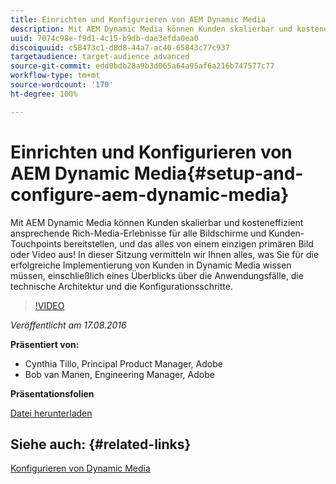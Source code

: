 ```yaml
---
title: Einrichten und Konfigurieren von AEM Dynamic Media
description: Mit AEM Dynamic Media können Kunden skalierbar und kosteneffizient ansprechende Rich-Media-Erlebnisse für alle Bildschirme und Kunden-Touchpoints bereitstellen, und das alles von einem einzigen primären Bild oder Video aus!  In dieser Sitzung vermitteln wir Ihnen alles, was Sie für die erfolgreiche Implementierung von Kunden in Dynamic Media wissen müssen, einschließlich eines Überblicks über die Anwendungsfälle, die technische Architektur und die Konfigurationsschritte.
uuid: 7074c98e-f9d1-4c15-b9db-dae3efda0ea0
discoiquuid: c58473c1-d8d8-44a7-ac40-65843c77c937
targetaudience: target-audience advanced
source-git-commit: edd0bdb28a9b3d065a64a95af6a216b747577c77
workflow-type: tm+mt
source-wordcount: '170'
ht-degree: 100%

---
```


# Einrichten und Konfigurieren von AEM Dynamic Media{#setup-and-configure-aem-dynamic-media}

Mit AEM Dynamic Media können Kunden skalierbar und kosteneffizient ansprechende Rich-Media-Erlebnisse für alle Bildschirme und Kunden-Touchpoints bereitstellen, und das alles von einem einzigen primären Bild oder Video aus!  In dieser Sitzung vermitteln wir Ihnen alles, was Sie für die erfolgreiche Implementierung von Kunden in Dynamic Media wissen müssen, einschließlich eines Überblicks über die Anwendungsfälle, die technische Architektur und die Konfigurationsschritte.

>[!VIDEO](https://video.tv.adobe.com/v/19297/?quality=9)

*Veröffentlicht am 17.08.2016*

**Präsentiert von:**

* Cynthia Tillo, Principal Product Manager, Adobe
* Bob van Manen, Engineering Manager, Adobe

**Präsentationsfolien**

[Datei herunterladen](assets/aemgems-081716-dynamic-media-configuration.pdf)

## Siehe auch: {#related-links}

[Konfigurieren von Dynamic Media](https://docs.adobe.com/docs/de/aem/6-2/administer/content/dynamic-media/config-dynamic.html)

<!--
[Get back to the Overview](https://helpx.adobe.com/experience-manager/kt/eseminars/gems/aem-index.html)
-->
